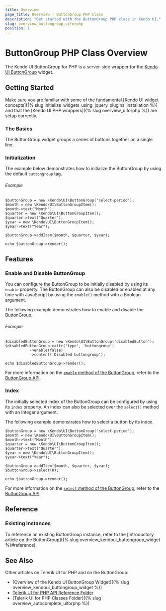 ```yaml
---
title: Overview
page_title: Overview | ButtonGroup PHP Class
description: "Get started with the ButtonGroup PHP class in Kendo UI."
slug: overview_buttongroup_uiforphp
position: 1
---
```


# ButtonGroup PHP Class Overview

The Kendo UI ButtonGroup for PHP is a server-side wrapper for the [Kendo UI ButtonGroup](/api/javascript/ui/buttongroup) widget.

## Getting Started

Make sure you are familiar with some of the fundamental [Kendo UI widget concepts]({% slug initialize_widgets_using_jquery_plugins_installation %}) and that the [Kendo UI PHP wrappers]({% slug overview_uiforphp %}) are setup correctly.

### The Basics

The ButtonGroup widget groups a series of buttons together on a single line.

### Initialization

The example below demonstrates how to initialize the ButtonGroup by using the default `buttongroup` tag.

###### Example

    $buttonGroup = new \Kendo\UI\ButtonGroup('select-period');
    $month = new \Kendo\UI\ButtonGroupItem();
    $month->text("Month");
    $quarter = new \Kendo\UI\ButtonGroupItem();
    $quarter->text("Quarter");
    $year = new \Kendo\UI\ButtonGroupItem();
    $year->text("Year");

    $buttonGroup->addItem($month, $quarter, $year);

    echo $buttonGroup->render();

## Features

### Enable and Disable ButtonGroup

You can configure the ButtonGroup to be initially disabled by using its `enable` property. The ButtonGroup can also be disabled or enabled at any time with JavaScript by using the `enable()` method with a Boolean argument.

The following example demonstrates how to enable and disable the ButtonGroup.

###### Example

    $disabledButtonGroup = new \Kendo\UI\ButtonGroup('disabledButton');
    $disabledButtonGroup->attr('type', 'buttongroup')
               ->enable(false)
               ->content('Disabled buttongroup');

    echo $disabledButtonGroup->render();

For more information on the [`enable` method of the ButtonGroup](/api/javascript/ui/buttongroup#methods-enable), refer to the [ButtonGroup API](/api/javascript/ui/buttongroup).

### Index

The initially selected index of the ButtonGroup can be configured by using its `index` property. An index can also be selected over the `select()` method with an Integer argument.

The following example demonstrates how to select a button by its index.

    $buttonGroup = new \Kendo\UI\ButtonGroup('select-period');
    $month = new \Kendo\UI\ButtonGroupItem();
    $month->text("Month");
    $quarter = new \Kendo\UI\ButtonGroupItem();
    $quarter->text("Quarter");
    $year = new \Kendo\UI\ButtonGroupItem();
    $year->text("Year");

    $buttonGroup->addItem($month, $quarter, $year);
    $buttonGroup->select(0);

    echo $buttonGroup->render();

For more information on the [`select` method of the ButtonGroup](/api/javascript/ui/buttongroup#methods-select), refer to the [ButtonGroup API](/api/javascript/ui/buttongroup).

## Reference

### Existing Instances

To reference an existing ButtonGroup instance, refer to the [introductory article on the ButtonGroup]({% slug overview_kendoui_buttongroup_widget %}#reference).

## See Also

Other articles on Telerik UI for PHP and on the ButtonGroup:

* [Overview of the Kendo UI ButtonGroup Widget]({% slug overview_kendoui_buttongroup_widget %})
* [Telerik UI for PHP API Reference Folder](/api/php/Kendo/UI/AutoComplete)
* [Telerik UI for PHP Classes Folder]({% slug overview_autocomplete_uiforphp %})
